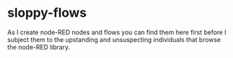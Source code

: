 # sloppy-flows
As I create node-RED nodes and flows you can find them here first before I subject them to the upstanding and unsuspecting individuals that browse the node-RED library. 
